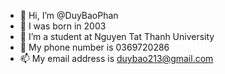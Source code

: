 - 👋 Hi, I’m @DuyBaoPhan
- 💞️ I was born in 2003
- 👀 I’m a student at Nguyen Tat Thanh University
- 🌱 My phone number is 0369720286
- 📫 My email address is duybao213@gmail.com
<!---
DuyBaoPhan/DuyBaoPhan is a ✨ special ✨ repository because its `README.md` (this file) appears on your GitHub profile.
You can click the Preview link to take a look at your changes.
--->
